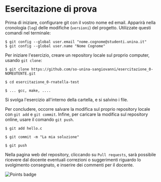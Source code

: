 # Esercitazione di prova #

Prima di iniziare, configurare git con il vostro nome ed email.
Apparirà nella cronologia (`log`) delle modifiche (`versioni`) del progetto.
Utilizzate questi comandi nel terminale:

```
$ git config --global user.email "nome.cognome@studenti.unina.it"
$ git config --global user.name "Nome Cognome"
```

Per iniziare l'esercizio, creare un repository locale sul proprio computer, usando `git clone`:

```
$ git clone https://github.com/so-unina-sangiovanni/esercitazione_0-NOMEUTENTE.git

$ cd esercitazione_0-rnatella-test

$ ... gcc, make, ....
```

Si svolga l'esercizio all'interno della cartella, e si salvino i file.

Per concludere, occorre salvare la modifica sul proprio repository locale con `git add` e `git commit`.
Infine, per caricare la modifica sul repository online, usare il comando `git push`.

```
$ git add hello.c

$ git commit -m "La mia soluzione"

$ git push
```

Nella pagina web del repository, cliccando su `Pull requests`, sarà possibile ricevere dal docente eventuali correzioni o suggerimenti riguardo lo svolgimento consegnato, e inserire dei commenti per il docente.

![Points badge](../../blob/badges/.github/badges/points.svg)

